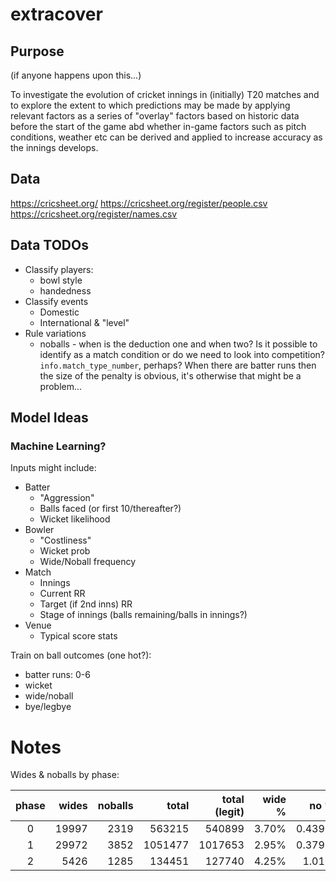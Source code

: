 # extracover

## Purpose

(if anyone happens upon this...)

To investigate the evolution of cricket innings in (initially) T20 matches and to explore the extent to which predictions may be made by applying relevant factors as a series of "overlay" factors based on historic data before the start of the game abd whether in-game factors such as pitch conditions, weather etc can be derived and applied to increase accuracy as the innings develops.

## Data

https://cricsheet.org/
https://cricsheet.org/register/people.csv
https://cricsheet.org/register/names.csv


## Data TODOs

* Classify players:
  * bowl style
  * handedness
* Classify events
  * Domestic
  * International & "level"
* Rule variations
  * noballs - when is the deduction one and when two? Is it possible to identify as a match condition or do we need to look into competition? `info.match_type_number`, perhaps? When there are batter runs then the size of the penalty is obvious, it's otherwise that might be a problem...

## Model Ideas

### Machine Learning?

Inputs might include:

* Batter
  * "Aggression"
  * Balls faced (or first 10/thereafter?)
  * Wicket likelihood
* Bowler
  * "Costliness"
  * Wicket prob
  * Wide/Noball frequency
* Match
  * Innings
  * Current RR
  * Target (if 2nd inns) RR
  * Stage of innings (balls remaining/balls in innings?)
* Venue
  * Typical score stats

Train on ball outcomes (one hot?):

* batter runs: 0-6
* wicket
* wide/noball
* bye/legbye

# Notes

Wides & noballs by phase:

| phase | wides | noballs |   total | total (legit) | wide % |   no % |
| :---: | ----: | ------: | ------: | ------------: | -----: | -----: |
|   0   | 19997 |    2319 |  563215 |        540899 |  3.70% | 0.439% |
|   1   | 29972 |    3852 | 1051477 |       1017653 |  2.95% | 0.379% |
|   2   |  5426 |    1285 |  134451 |        127740 |  4.25% |  1.01% |